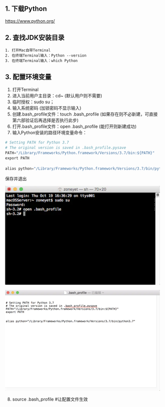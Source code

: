 
## 1. 下载Python

https://www.python.org/

## 2. 查找JDK安装目录

    1. 打开Mac自带Terminal
    2. 在终端Terminal输入：Python --version
    3. 在终端Terminal输入：which Python
   
## 3. 配置环境变量

1. 打开Terminal
2. 进入当前用户主目录：cd~ (默认用户则不需要)
3. 临时授权：sudo su；
4. 输入系统密码 (加锁密码不显示输入)
5. 创建.bash_profile文件：touch .bash_profile (如果存在则不必新建，可直接第六部验证后再选择是否执行此步)
6. 打开.bash_profile文件：open .bash_profile (能打开则新建成功)
7. 输入Python安装的路径环境变量命令：
```python {.line_numbers}
# Setting PATH for Python 3.7
# The original version is saved in .bash_profile.pysave
PATH="/Library/Frameworks/Python.framework/Versions/3.7/bin:${PATH}"
export PATH

alias python="/Library/Frameworks/Python.framework/Versions/3.7/bin/python3.7"
```
保存并退出

![](images/2021-12-13-23-24-27.png)

![](images/2021-12-13-23-25-05.png)

8. source .bash_profile #让配置文件生效
   
